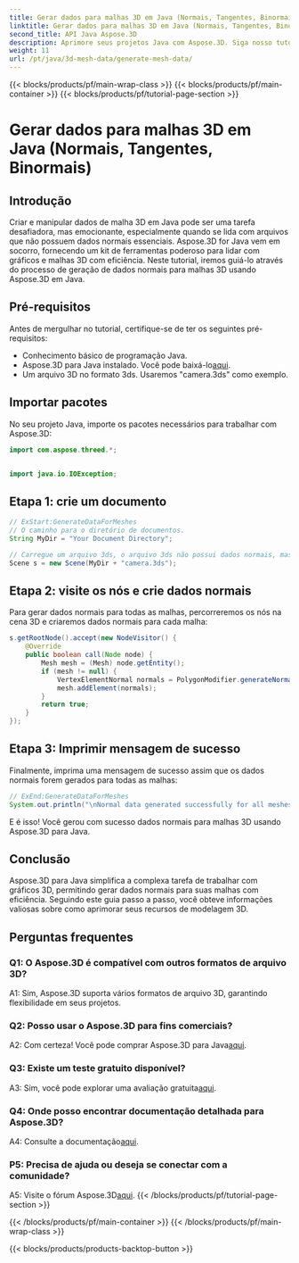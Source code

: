 ```yaml
---
title: Gerar dados para malhas 3D em Java (Normais, Tangentes, Binormais)
linktitle: Gerar dados para malhas 3D em Java (Normais, Tangentes, Binormais)
second_title: API Java Aspose.3D
description: Aprimore seus projetos Java com Aspose.3D. Siga nosso tutorial para gerar dados normais para malhas 3D sem esforço. Mergulhe em gráficos 3D com facilidade.
weight: 11
url: /pt/java/3d-mesh-data/generate-mesh-data/
---
```


{{< blocks/products/pf/main-wrap-class >}}
{{< blocks/products/pf/main-container >}}
{{< blocks/products/pf/tutorial-page-section >}}

# Gerar dados para malhas 3D em Java (Normais, Tangentes, Binormais)

## Introdução

Criar e manipular dados de malha 3D em Java pode ser uma tarefa desafiadora, mas emocionante, especialmente quando se lida com arquivos que não possuem dados normais essenciais. Aspose.3D for Java vem em socorro, fornecendo um kit de ferramentas poderoso para lidar com gráficos e malhas 3D com eficiência. Neste tutorial, iremos guiá-lo através do processo de geração de dados normais para malhas 3D usando Aspose.3D em Java.

## Pré-requisitos

Antes de mergulhar no tutorial, certifique-se de ter os seguintes pré-requisitos:

- Conhecimento básico de programação Java.
- Aspose.3D para Java instalado. Você pode baixá-lo[aqui](https://releases.aspose.com/3d/java/).
- Um arquivo 3D no formato 3ds. Usaremos "camera.3ds" como exemplo.

## Importar pacotes

No seu projeto Java, importe os pacotes necessários para trabalhar com Aspose.3D:

```java
import com.aspose.threed.*;


import java.io.IOException;
```

## Etapa 1: crie um documento

```java
// ExStart:GenerateDataForMeshes
// O caminho para o diretório de documentos.
String MyDir = "Your Document Directory";

// Carregue um arquivo 3ds, o arquivo 3ds não possui dados normais, mas possui um grupo de suavização
Scene s = new Scene(MyDir + "camera.3ds");
```

## Etapa 2: visite os nós e crie dados normais

Para gerar dados normais para todas as malhas, percorreremos os nós na cena 3D e criaremos dados normais para cada malha:

```java
s.getRootNode().accept(new NodeVisitor() {
    @Override
    public boolean call(Node node) {
        Mesh mesh = (Mesh) node.getEntity();
        if (mesh != null) {
            VertexElementNormal normals = PolygonModifier.generateNormal(mesh);
            mesh.addElement(normals);
        }
        return true;
    }
});
```

## Etapa 3: Imprimir mensagem de sucesso

Finalmente, imprima uma mensagem de sucesso assim que os dados normais forem gerados para todas as malhas:

```java
// ExEnd:GenerateDataForMeshes
System.out.println("\nNormal data generated successfully for all meshes.");
```

E é isso! Você gerou com sucesso dados normais para malhas 3D usando Aspose.3D para Java.

## Conclusão

Aspose.3D para Java simplifica a complexa tarefa de trabalhar com gráficos 3D, permitindo gerar dados normais para suas malhas com eficiência. Seguindo este guia passo a passo, você obteve informações valiosas sobre como aprimorar seus recursos de modelagem 3D.

## Perguntas frequentes

### Q1: O Aspose.3D é compatível com outros formatos de arquivo 3D?

A1: Sim, Aspose.3D suporta vários formatos de arquivo 3D, garantindo flexibilidade em seus projetos.

### Q2: Posso usar o Aspose.3D para fins comerciais?

 A2: Com certeza! Você pode comprar Aspose.3D para Java[aqui](https://purchase.aspose.com/buy).

### Q3: Existe um teste gratuito disponível?

 A3: Sim, você pode explorar uma avaliação gratuita[aqui](https://releases.aspose.com/).

### Q4: Onde posso encontrar documentação detalhada para Aspose.3D?

 A4: Consulte a documentação[aqui](https://reference.aspose.com/3d/java/).

### P5: Precisa de ajuda ou deseja se conectar com a comunidade?

 A5: Visite o fórum Aspose.3D[aqui](https://forum.aspose.com/c/3d/18).
{{< /blocks/products/pf/tutorial-page-section >}}

{{< /blocks/products/pf/main-container >}}
{{< /blocks/products/pf/main-wrap-class >}}

{{< blocks/products/products-backtop-button >}}
